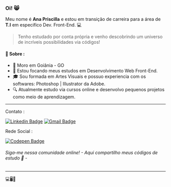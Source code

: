 ### **Oi!** 😸


Meu nome é **Ana Priscilla** e estou em transição de carreira para a área de **T.I** em especifico Dev. Front-End. 💻


> Tenho estudado por conta própria e venho descobrindo um universo de incríveis possibilidades via códigos! 

#### 💬 **Sobre :** 
- 📍 Moro em Goiânia - GO
- 🦏 Estou focando meus estudos em Desenvolvimento Web Front-End.
- 🎓 Sou formada em Artes Visuais e possuo experiencia com os softwares: Photoshop | Illustrator da Adobe. 
- 🔍  Atualmente estudo via cursos online e desenvolvo pequenos projetos como meio de aprendizagem.


---
Contato :

  [![Linkedin Badge](https://img.shields.io/badge/-LinkedIn-blue?style=flat-square&logo=Linkedin&logoColor=white&link=https://www.linkedin.com/in/anapriscilla/)](https://www.linkedin.com/in/anapriscilla/) [![Gmail Badge](https://img.shields.io/badge/-Gmail-c14438?style=flat-square&logo=Gmail&logoColor=white&link=mailto:web.anapriscilla@gmail.com)](mailto:web.anapriscilla@gmail.com) 
  
Rede Social :  
  
  [![Codepen Badge](https://img.shields.io/badge/-CodePen-black?style=flat-square&logo=Codepen&logoColor=white&link=https://www.codepen.io/AnaPriscilla/)](https://codepen.io/AnaPriscilla)
 ###### Siga-me nessa comunidade online! - Aqui compartilho meus códigos de estudo 🧡 -
 
 ---
 
 💻🖥📱

